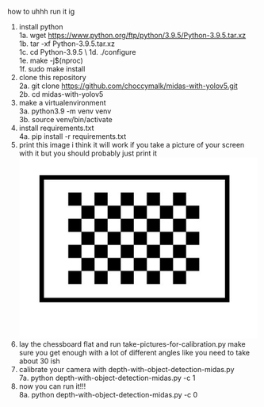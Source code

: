 how to uhhh run it ig 
1. install python \
   1a. wget https://www.python.org/ftp/python/3.9.5/Python-3.9.5.tar.xz \
   1b. tar -xf Python-3.9.5.tar.xz \
   1c. cd Python-3.9.5 \ 
   1d. ./configure \
   1e. make -j$(nproc) \
   1f. sudo make install 
2. clone this repository \
   2a. git clone https://github.com/choccymalk/midas-with-yolov5.git \
   2b. cd midas-with-yolov5 
3. make a virtualenvironment \
   3a. python3.9 -m venv venv \
   3b. source venv/bin/activate 
4. install requirements.txt \
   4a. pip install -r requirements.txt 
5. print this image i think it will work if you take a picture of your screen with it but you should probably just print it 
   ![print this](https://github.com/choccymalk/midas-with-yolov5/blob/main/chessboard.jpg?raw=true) 
6. lay the chessboard flat and run take-pictures-for-calibration.py make sure you get enough with a lot of different angles like you need to take about 30 ish 
7. calibrate your camera with depth-with-object-detection-midas.py \
   7a. python depth-with-object-detection-midas.py -c 1 
8. now you can run it!!! \
   8a. python depth-with-object-detection-midas.py -c 0 
